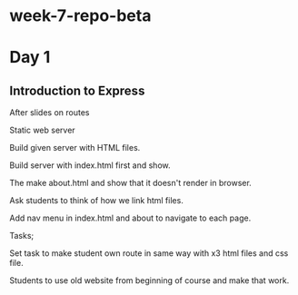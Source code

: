 # week-7-repo-beta

# Day 1

## Introduction to Express

After slides on routes

Static web server

Build given server with HTML files.

Build server with index.html first and show.

The make about.html and show that it doesn't render in browser.

Ask students to think of how we link html files.

Add nav menu in index.html and about to navigate to each page.

Tasks;

Set task to make student own route in same way with x3 html files and css file.

Students to use old website from beginning of course and make that work.
